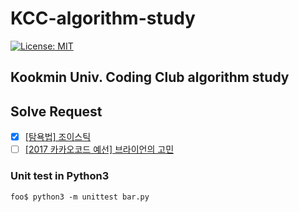 # KCC-algorithm-study

[![License: MIT](https://img.shields.io/badge/License-MIT-yellow.svg)](https://opensource.org/licenses/MIT)

## Kookmin Univ. Coding Club algorithm study

## Solve Request

- [X] [[탐욕법] 조이스틱](https://programmers.co.kr/learn/courses/30/lessons/42860)
- [ ] [[2017 카카오코드 예선] 브라이언의 고민](https://programmers.co.kr/learn/courses/30/lessons/1830)

### Unit test in Python3

```console
foo$ python3 -m unittest bar.py
```
